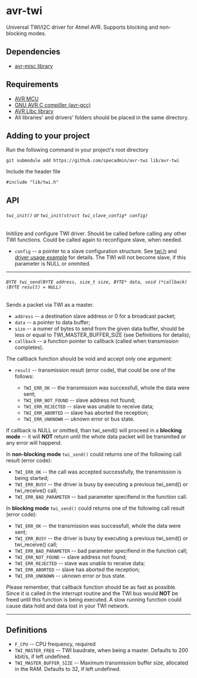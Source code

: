 # avr-twi

Universal TWI/I2C driver for Atmel AVR. Supports blocking and non-blocking modes.



## Dependencies ##

* [avr-misc library](https://github.com/specadmin/avr-misc)



## Requirements ##

* [AVR MCU](https://www.microchip.com/design-centers/8-bit/avr-mcus)
* [GNU AVR C compiller (avr-gcc)](https://gcc.gnu.org/wiki/avr-gcc)
* [AVR Libc library](https://nongnu.org/avr-libc)
* All libraries' and drivers' folders should be placed in the same directory.



## Adding to your project ##

Run the following command in your project's root directory

```
git submodule add https://github.com/specadmin/avr-twi lib/avr-twi
```

Include the header file

```
#include "lib/twi.h"
```


## API


###### `twi_init()` or `twi_init(struct twi_slave_config* config)`

Initilize and configure TWI driver.  Should be called before calling any other TWI functions. Could be called again to reconfigure slave, when needed.

* `config` -- a pointer to a slave configuration structure. See [twi.h](https://github.com/specadmin/avr-twi/blob/master/twi.h#L39) and [driver usage example](https://github.com/specadmin/avr-twi-example) for details. The TWI will not become slave, if this parameter is NULL or ommited.

-------------------------------------------------------------------------------

###### `BYTE twi_send(BYTE address, size_t size, BYTE* data, void (*callback)(BYTE result) = NULL)`

Sends a packet via TWI as a master.

* `address` -- a destination slave address or 0 for a broadcast packet;
* `data` -- a pointer to data buffer;
* `size` -- a numer of bytes to send from the given data buffer, should be less or equal to TWI_MASTER_BUFFER_SIZE (see Definitions for details);
* `callback` -- a function pointer to callback (called when transmission completes).

The callback function should be void and accept only one argument:

* `result` -- transmission result (error code), that could be one of the follows:

  * `TWI_ERR_OK` -- the transmission was successfull, whole the data were sent;
  * `TWI_ERR_NOT_FOUND` -- slave address not found;
  * `TWI_ERR_REJECTED` -- slave was unable to receive data;
  * `TWI_ERR_ABORTED` -- slave has aborted the reception;
  * `TWI_ERR_UNKNOWN` -- uknown error or bus state.

If callback is NULL or omitted, than twi_send() will proceed in a **blocking mode** -- it will **NOT** return until the whole data packet will be transmited or any error will happend.

In **non-blocking mode** `twi_send()` could returns one of the following call result (error code):

* `TWI_ERR_OK` -- the call was accepted successfully, the transmission is being started;
* `TWI_ERR_BUSY` -- the driver is busy by executing a previous twi_send() or twi_receive() call;
* `TWI_ERR_BAD_PARAMETER` -- bad parameter specifiend in the function call.

In **blocking mode** `twi_send()` could returns one of the following call result (error code):

* `TWI_ERR_OK` -- the transmission was successfull, whole the data were sent;
* `TWI_ERR_BUSY` -- the driver is busy by executing a previous twi_send() or twi_receive() call;
* `TWI_ERR_BAD_PARAMETER` -- bad parameter specifiend in the function call;
* `TWI_ERR_NOT_FOUND` -- slave address not found;
* `TWI_ERR_REJECTED` -- slave was unable to receive data;
* `TWI_ERR_ABORTED` -- slave has aborted the reception;
* `TWI_ERR_UNKNOWN` -- uknown error or bus state.


Please remember, that callback function should be as fast as possible. Since it is called in the interrupt routine and the TWI bus would **NOT** be freed until this function is being executed. A slow running function could cause data hold and data lost in your TWI network.

-------------------------------------------------------------------------------

## Definitions

* `F_CPU` -- CPU frequency, required
* `TWI_MASTER_FREQ` -- TWI baudrate, when being a master. Defaults to 200 kbit/s, if left undefined.
* `TWI_MASTER_BUFFER_SIZE` -- Maximum transmission buffer size, allocated in the RAM. Defaults to 32, if left undefined.
